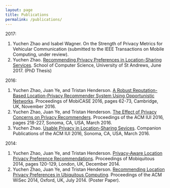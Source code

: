 ```yaml
---
layout: page
title: Publications
permalink: /publications/
---
```


2017:
1. Yuchen Zhao and Isabel Wagner. On the Strength of Privacy Metrics for
   Vehicular Communication (submitted to the IEEE Transactions on Mobile
   Computing, under review).
2. Yuchen Zhao. [Recommending Privacy Preferences in Location-Sharing
   Services]({{"http://hdl.handle.net/10023/11055"|absolute_url}}).
   School of Computer Science, University of St Andrews, June 2017. (PhD Thesis)

2016:
1. Yuchen Zhao, Juan Ye, and Tristan Henderson. [A Robust Reputation-Based
   Location-Privacy Recommender System Using Opportunistic
   Networks]({{"https://tnhh.org/research/pubs/mobicase2016.pdf"|absolute_url}}).
   Proceedings of MobiCASE 2016, pages 62-73, Cambridge, UK, November 2016.
2. Yuchen Zhao, Juan Ye, and Tristan Henderson. [The Effect of Privacy Concerns
   on Privacy
   Recommenders]({{"https://dl.acm.org/authorize?N00082"|absolute_url}}).
   Proceedings of the ACM IUI 2016, pages 218-227, Sonoma, CA, USA, March 2016.
3. Yuchen Zhao. [Usable Privacy in Location-Sharing
   Sevices]({{"https://doi.org/10.1145/2876456.2876458"|absolute_url}}).
   Companion Publications of the ACM IUI 2016, Sonoma, CA, USA, March 2016.

2014:
1. Yuchen Zhao, Juan Ye, and Tristan Henderson. [Privacy-Aware Location Privacy
   Preference
   Recommendations]({{"https://tnhh.org/research/pubs/mobiquitous2014.pdf"|absolute_url}}).
   Proceedings of Mobiquitous 2014, pages 120-129, London, UK, December 2014.
2. Yuchen Zhao, Juan Ye, and Tristan Henderson. [Recommending Location Privacy
   Preferences in Ubiquitous
   Computing]({{"https://tnhh.org/research/pubs/wisec2014_predicting_poster.pdf"|absolute_url}}).
   Proceedings of the ACM WiSec 2014, Oxford, UK, July 2014. (Poster Paper).
